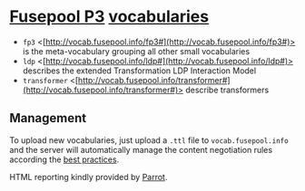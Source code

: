 # [Fusepool P3](http://p3.fusepool.eu) [vocabularies](http://vocab.fusepool.info)

* `fp3` <[http://vocab.fusepool.info/fp3#](http://vocab.fusepool.info/fp3#)> is the meta-vocabulary grouping all other small vocabularies
* `ldp` <[http://vocab.fusepool.info/ldp#](http://vocab.fusepool.info/ldp#)> describes the extended Transformation LDP Interaction Model 
* `transformer` <[http://vocab.fusepool.info/transformer#](http://vocab.fusepool.info/transformer#)> describe transformers

## Management

To upload new vocabularies, just upload a `.ttl` file to `vocab.fusepool.info`
and the server will automatically manage the content negotiation rules according 
the [best practices](http://www.w3.org/TR/swbp-vocab-pub/).

HTML reporting kindly provided by [Parrot](https://bitbucket.org/fundacionctic/parrot).

